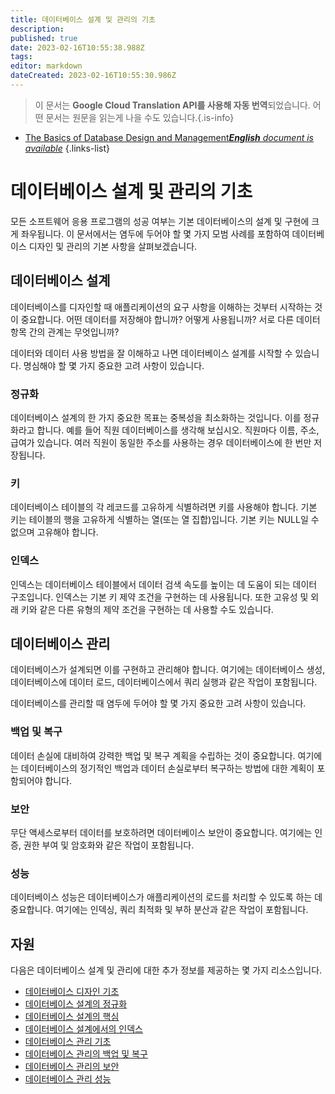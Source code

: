 ```yaml
---
title: 데이터베이스 설계 및 관리의 기초
description: 
published: true
date: 2023-02-16T10:55:38.988Z
tags: 
editor: markdown
dateCreated: 2023-02-16T10:55:30.986Z
---
```


> 이 문서는 **Google Cloud Translation API를 사용해 자동 번역**되었습니다.
어떤 문서는 원문을 읽는게 나을 수도 있습니다.{.is-info}



- [The Basics of Database Design and Management***English** document is available*](/en/Knowledge-base/Common/the-basics-of-database-design-and-management)
{.links-list}


# 데이터베이스 설계 및 관리의 기초

모든 소프트웨어 응용 프로그램의 성공 여부는 기본 데이터베이스의 설계 및 구현에 크게 좌우됩니다. 이 문서에서는 염두에 두어야 할 몇 가지 모범 사례를 포함하여 데이터베이스 디자인 및 관리의 기본 사항을 살펴보겠습니다.

## 데이터베이스 설계

데이터베이스를 디자인할 때 애플리케이션의 요구 사항을 이해하는 것부터 시작하는 것이 중요합니다. 어떤 데이터를 저장해야 합니까? 어떻게 사용됩니까? 서로 다른 데이터 항목 간의 관계는 무엇입니까?

데이터와 데이터 사용 방법을 잘 이해하고 나면 데이터베이스 설계를 시작할 수 있습니다. 명심해야 할 몇 가지 중요한 고려 사항이 있습니다.

### 정규화

데이터베이스 설계의 한 가지 중요한 목표는 중복성을 최소화하는 것입니다. 이를 정규화라고 합니다. 예를 들어 직원 데이터베이스를 생각해 보십시오. 직원마다 이름, 주소, 급여가 있습니다. 여러 직원이 동일한 주소를 사용하는 경우 데이터베이스에 한 번만 저장됩니다.

### 키

데이터베이스 테이블의 각 레코드를 고유하게 식별하려면 키를 사용해야 합니다. 기본 키는 테이블의 행을 고유하게 식별하는 열(또는 열 집합)입니다. 기본 키는 NULL일 수 없으며 고유해야 합니다.

### 인덱스

인덱스는 데이터베이스 테이블에서 데이터 검색 속도를 높이는 데 도움이 되는 데이터 구조입니다. 인덱스는 기본 키 제약 조건을 구현하는 데 사용됩니다. 또한 고유성 및 외래 키와 같은 다른 유형의 제약 조건을 구현하는 데 사용할 수도 있습니다.

## 데이터베이스 관리

데이터베이스가 설계되면 이를 구현하고 관리해야 합니다. 여기에는 데이터베이스 생성, 데이터베이스에 데이터 로드, 데이터베이스에서 쿼리 실행과 같은 작업이 포함됩니다.

데이터베이스를 관리할 때 염두에 두어야 할 몇 가지 중요한 고려 사항이 있습니다.

### 백업 및 복구

데이터 손실에 대비하여 강력한 백업 및 복구 계획을 수립하는 것이 중요합니다. 여기에는 데이터베이스의 정기적인 백업과 데이터 손실로부터 복구하는 방법에 대한 계획이 포함되어야 합니다.

### 보안

무단 액세스로부터 데이터를 보호하려면 데이터베이스 보안이 중요합니다. 여기에는 인증, 권한 부여 및 암호화와 같은 작업이 포함됩니다.

### 성능

데이터베이스 성능은 데이터베이스가 애플리케이션의 로드를 처리할 수 있도록 하는 데 중요합니다. 여기에는 인덱싱, 쿼리 최적화 및 부하 분산과 같은 작업이 포함됩니다.

## 자원

다음은 데이터베이스 설계 및 관리에 대한 추가 정보를 제공하는 몇 가지 리소스입니다.

- [데이터베이스 디자인 기초](https://www.guru99.com/database-design.html)
- [데이터베이스 설계의 정규화](https://www.essentialsql.com/get-ready-to-learn-sql-database-normalization-explained-in-simple-english/)
- [데이터베이스 설계의 핵심](https://www.studytonight.com/dbms/database-key.php)
- [데이터베이스 설계에서의 인덱스](https://www.essentialsql.com/what-is-a-database-index-introduction-to-indexes-in-sql/)
- [데이터베이스 관리 기초](https://searchsqlserver.techtarget.com/definition/database-management-system-DBMS)
- [데이터베이스 관리의 백업 및 복구](https://www.guru99.com/backup-recovery-database-management.html)
- [데이터베이스 관리의 보안](https://searchsqlserver.techtarget.com/definition/database-security)
- [데이터베이스 관리 성능](https://searchsqlserver.techtarget.com/definition/database-performance)